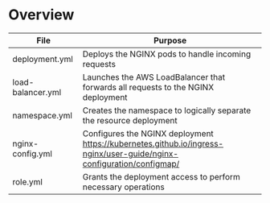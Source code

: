 # Overview
| File | Purpose | 
| ---      |  ------  |
| deployment.yml | Deploys the NGINX pods to handle incoming requests |
|load-balancer.yml |Launches the AWS LoadBalancer that forwards all requests to the NGINX deployment |
|namespace.yml | Creates the namespace to logically separate the resource deployment |
|nginx-config.yml | Configures the NGINX deployment<br> https://kubernetes.github.io/ingress-nginx/user-guide/nginx-configuration/configmap/ |
| role.yml   | Grants the deployment access to perform necessary operations  | 
